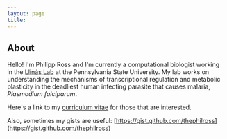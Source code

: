 ```yaml
---
layout: page
title:
---
```


## About

Hello! I'm Philipp Ross and I'm currently a computational biologist working in the [Llinás Lab](http://llinaslab.psu.edu/) at the Pennsylvania State University. My lab works on understanding the mechanisms of transcriptional regulation and metabolic plasticity in the deadliest human infecting parasite that causes malaria, *Plasmodium falciparum*.

Here's a link to my [curriculum vitae](./docs/Ross_Philipp_CV.pdf) for those that are interested.

Also, sometimes my gists are useful: [https://gist.github.com/thephilross](https://gist.github.com/thephilross)

